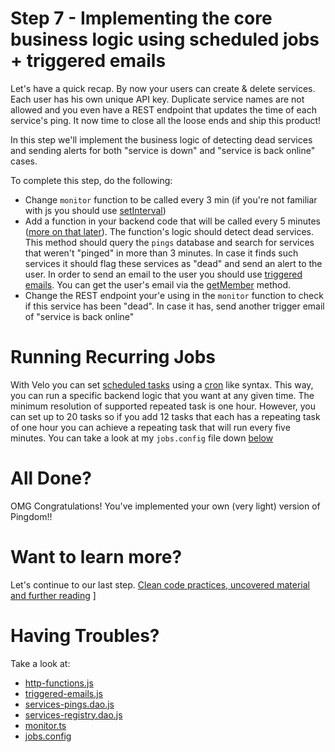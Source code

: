 # Step 7 - Implementing the core business logic using scheduled jobs + triggered emails

Let's have a quick recap. By now your users can create & delete services. Each user has his own unique API key. Duplicate service names are not allowed and you even have a REST endpoint that updates the time of each service's ping. It now time to close all the loose ends and ship this product!

In this step we'll implement the business logic of detecting dead services and sending alerts for both "service is down" and "service is back online" cases.

To complete this step, do the following:

* Change `monitor` function to be called every 3 min (if you're not familiar with js you should use [setInterval](https://developer.mozilla.org/en-US/docs/Web/API/setInterval))
* Add a function in your backend code that will be called every 5 minutes ([more on that later](#running-recurring-jobs)). The function's logic should detect dead services. This method should query the `pings` database and search for services that weren't "pinged" in more than 3 minutes. In case it finds such services it should flag these services as "dead" and send an alert to the user. In order to send an email to the user you should use [triggered emails](https://support.wix.com/en/article/velo-getting-started-with-triggered-emails). You can get the user's email via the [getMember](https://www.wix.com/velo/reference/wix-members/currentmember/getmember) method.
* Change the REST endpoint your'e using in the `monitor` function to check if this service has been "dead". In case it has, send another trigger email of "service is back online"

# Running Recurring Jobs

With Velo you can set [scheduled tasks](https://support.wix.com/en/article/velo-scheduling-recurring-jobs) using a [cron](https://en.wikipedia.org/wiki/Cron) like syntax. This way, you can run a specific backend logic that you want at any given time. The minimum resolution of supported repeated task is one hour. However, you can set up to 20 tasks so if you add 12 tasks that each has a repeating task of one hour you can achieve a repeating task that will run every five minutes. You can take a look at my `jobs.config` file down [below](#having-troubles)


# All Done?

OMG Congratulations! You've implemented your own (very light) version of Pingdom!!

# Want to learn more?

Let's continue to our last step. [Clean code practices, uncovered material and further reading](further-reading.md)
]

# Having Troubles?

Take a look at:
* [http-functions.js](https://gist.github.com/ofirdagan/d700f23799b83acaf56c0de0c102922c)
* [triggered-emails.js](https://gist.github.com/ofirdagan/4badd56983a22adbbbe1be51118a5e1a)
* [services-pings.dao.js](https://gist.github.com/ofirdagan/e77769a88ede5d36440c736cfee4bfb6)
* [services-registry.dao.js](https://gist.github.com/ofirdagan/a0b0abefa74bcbd33fb54a3c59098299)
* [monitor.ts](https://gist.github.com/ofirdagan/f9fb9cb95785cbe5077763e0823133b4)
* [jobs.config](https://gist.github.com/ofirdagan/f4670a008829e4986c7db7623d784cbc)
